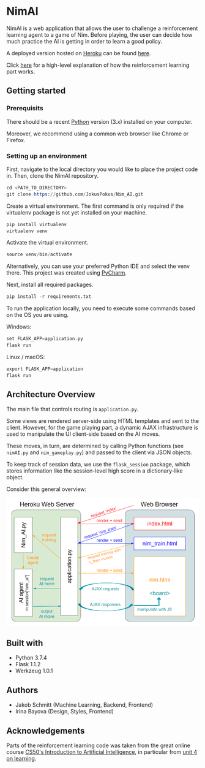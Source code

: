 # NimAI

NimAI is a web application that allows the user to challenge a reinforcement learning agent to a game of Nim. Before playing, the user can decide how much practice the AI is getting in order to learn a good policy.

A deployed version hosted on [Heroku](https://heroku.com/) can be found [here](https://nimai.herokuapp.com/). 

Click [here](https://towardsdatascience.com/who-learns-faster-you-or-my-ai-681e442416b0) for a high-level explanation of how the reinforcement learning part works.

## Getting started

### Prerequisits

There should be a recent [Python](https://www.python.org/downloads/) version (3.x) installed on your computer. 

Moreover, we recommend using a common web browser like Chrome or Firefox.

### Setting up an environment

First, navigate to the local directory you would like to place the project code in. Then, clone the NimAI repository.

```s
cd <PATH_TO_DIRECTORY>
git clone https://github.com/JokusPokus/Nim_AI.git
```

Create a virtual environment. The first command is only required if the virtualenv package is not yet installed on your machine.

```s
pip install virtualenv
virtualenv venv
```

Activate the virtual environment.

```s
source venv/bin/activate
```

Alternatively, you can use your preferred Python IDE and select the venv there. This project was created using [PyCharm](https://www.jetbrains.com/pycharm/).

Next, install all required packages.

```s
pip install -r requirements.txt
```

To run the application locally, you need to execute some commands based on the OS you are using.

Windows:

```s
set FLASK_APP=application.py
flask run
```

Linux / macOS:

```s
export FLASK_APP=application
flask run
```

## Architecture Overview

The main file that controls routing is `application.py`.

Some views are rendered server-side using HTML templates and sent to the client. However, for the game playing part, a dynamic AJAX infrastructure is used to manipulate the UI client-side based on the AI moves. 

These moves, in turn, are determined by calling Python functions (see `nimAI.py` and `nim_gameplay.py`) and passed to the client via JSON objects.

To keep track of session data, we use the `flask_session` package, which stores information like the session-level high score in a dictionary-like object.

Consider this general overview:

![](diagram.PNG?raw=true "Diagram")
## Built with

- Python 3.7.4
- Flask 1.1.2
- Werkzeug 1.0.1

## Authors

- Jakob Schmitt (Machine Learning, Backend, Frontend)
- Irina Bayova (Design, Styles, Frontend)

## Acknowledgements

Parts of the reinforcement learning code was taken from the great online course [CS50's Introduction to Artificial Intelligence](https://cs50.harvard.edu/ai/2020/), in particular from [unit 4 on learning](https://cs50.harvard.edu/ai/2020/weeks/4/).
